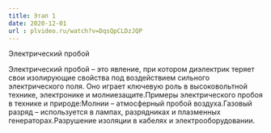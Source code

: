 ```yaml
---
title: Этап 1
date: 2020-12-01
url : plvideo.ru/watch?v=DqsQpCLDzJQP
---
```


Электрический пробой 

<!--more-->

Электрический пробой – это явление, при котором диэлектрик теряет свои изолирующие свойства под воздействием сильного электрического поля. Оно играет ключевую роль в высоковольтной технике, электронике и молниезащите.Примеры электрического пробоя в технике и природе:Молнии – атмосферный пробой воздуха.Газовый разряд – используется в лампах, разрядниках и плазменных генераторах.Разрушение изоляции в кабелях и электрооборудовании.
